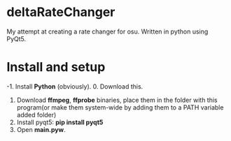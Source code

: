 # deltaRateChanger
My attempt at creating a rate changer for osu.
Written in python using PyQt5.

# Install and setup
-1. Install <b>Python</b> (obviously).
0. Download this.
1. Download <b>ffmpeg</b>, <b>ffprobe</b> binaries, place them in the folder with this program(or make them system-wide by adding them to a PATH variable added folder)
2. Install pyqt5: <b>pip install pyqt5</b>
3. Open <b>main.pyw</b>.
